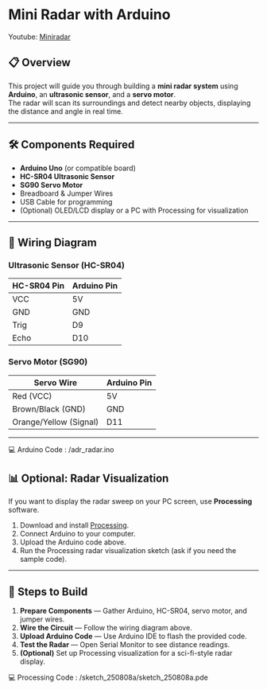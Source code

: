# Mini Radar with Arduino

Youtube: [Miniradar](https://www.youtube.com/watch?v=GVkE3fTdrYw&t=1s)

## 📋 Overview
This project will guide you through building a **mini radar system** using **Arduino**, an **ultrasonic sensor**, and a **servo motor**.  
The radar will scan its surroundings and detect nearby objects, displaying the distance and angle in real time.

---

## 🛠️ Components Required
- **Arduino Uno** (or compatible board)
- **HC-SR04 Ultrasonic Sensor**
- **SG90 Servo Motor**
- Breadboard & Jumper Wires
- USB Cable for programming
- (Optional) OLED/LCD display or a PC with Processing for visualization

---

## 🔌 Wiring Diagram

### **Ultrasonic Sensor (HC-SR04)**
| HC-SR04 Pin | Arduino Pin |
|-------------|-------------|
| VCC         | 5V          |
| GND         | GND         |
| Trig        | D9          |
| Echo        | D10         |

### **Servo Motor (SG90)**
| Servo Wire       | Arduino Pin |
|------------------|-------------|
| Red (VCC)        | 5V          |
| Brown/Black (GND)| GND         |
| Orange/Yellow (Signal)| D11    |

---

💻 Arduino Code : /adr_radar.ino

## 📊 Optional: Radar Visualization

If you want to display the radar sweep on your PC screen, use **Processing** software.

1. Download and install [Processing](https://processing.org/download).
2. Connect Arduino to your computer.
3. Upload the Arduino code above.
4. Run the Processing radar visualization sketch (ask if you need the sample code).

---

## 🚀 Steps to Build

1. **Prepare Components** — Gather Arduino, HC-SR04, servo motor, and jumper wires.
2. **Wire the Circuit** — Follow the wiring diagram above.
3. **Upload Arduino Code** — Use Arduino IDE to flash the provided code.
4. **Test the Radar** — Open Serial Monitor to see distance readings.
5. **(Optional)** Set up Processing visualization for a sci-fi-style radar display.

💻 Processing Code : /sketch_250808a/sketch_250808a.pde

